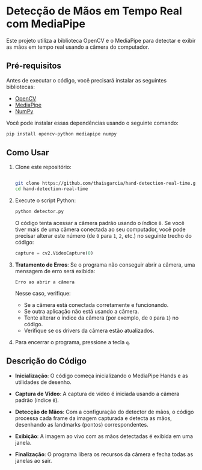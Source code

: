 # Detecção de Mãos em Tempo Real com MediaPipe

Este projeto utiliza a biblioteca OpenCV e o MediaPipe para detectar e exibir as mãos em tempo real usando a câmera do computador.

## Pré-requisitos

Antes de executar o código, você precisará instalar as seguintes bibliotecas:

- [OpenCV](https://opencv.org/)
- [MediaPipe](https://ai.google.dev/edge/mediapipe/solutions/guide?hl=pt-br)
- [NumPy](https://numpy.org/)

Você pode instalar essas dependências usando o seguinte comando:

```bash
pip install opencv-python mediapipe numpy
```

## Como Usar

1. Clone este repositório:

   ```bash
   
   git clone https://github.com/thaisgarcia/hand-detection-real-time.git
   cd hand-detection-real-time
   ```

2. Execute o script Python:

   ```bash
   python detector.py
   ```

   O código tenta acessar a câmera padrão usando o índice `0`. Se você tiver mais de uma câmera conectada ao seu computador, você pode precisar alterar este número (de `0` para `1`, `2`, etc.) no seguinte trecho do código:

   ```python
   capture = cv2.VideoCapture(0)
   ```

3. **Tratamento de Erros**:
   Se o programa não conseguir abrir a câmera, uma mensagem de erro será exibida:

   ```
   Erro ao abrir a câmera
   ```

   Nesse caso, verifique:

   - Se a câmera está conectada corretamente e funcionando.
   - Se outra aplicação não está usando a câmera.
   - Tente alterar o índice da câmera (por exemplo, de `0` para `1`) no código.
   - Verifique se os drivers da câmera estão atualizados.

4. Para encerrar o programa, pressione a tecla `q`.

## Descrição do Código

- **Inicialização**:
  O código começa inicializando o MediaPipe Hands e as utilidades de desenho.

- **Captura de Vídeo**:
  A captura de vídeo é iniciada usando a câmera padrão (índice `0`).

- **Detecção de Mãos**:
  Com a configuração do detector de mãos, o código processa cada frame da imagem capturada e detecta as mãos, desenhando as landmarks (pontos) correspondentes.

- **Exibição**:
  A imagem ao vivo com as mãos detectadas é exibida em uma janela.

- **Finalização**:
  O programa libera os recursos da câmera e fecha todas as janelas ao sair.
